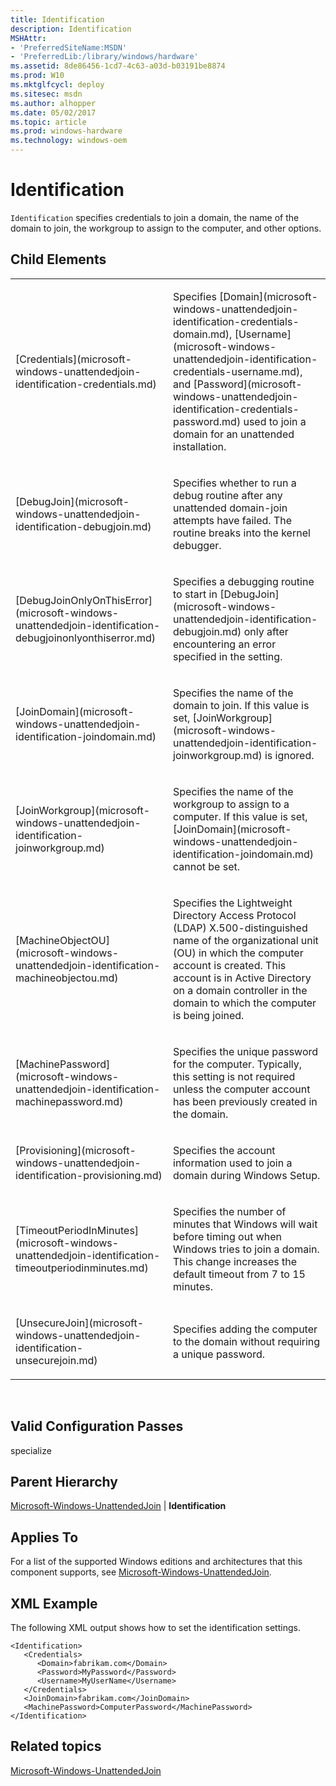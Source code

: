 ```yaml
---
title: Identification
description: Identification
MSHAttr:
- 'PreferredSiteName:MSDN'
- 'PreferredLib:/library/windows/hardware'
ms.assetid: 8de86456-1cd7-4c63-a03d-b03191be8874
ms.prod: W10
ms.mktglfcycl: deploy
ms.sitesec: msdn
ms.author: alhopper
ms.date: 05/02/2017
ms.topic: article
ms.prod: windows-hardware
ms.technology: windows-oem
---
```


# Identification


`Identification` specifies credentials to join a domain, the name of the domain to join, the workgroup to assign to the computer, and other options.

## Child Elements


<table>
<colgroup>
<col width="50%" />
<col width="50%" />
</colgroup>
<tbody>
<tr class="odd">
<td><p>[Credentials](microsoft-windows-unattendedjoin-identification-credentials.md)</p></td>
<td><p>Specifies [Domain](microsoft-windows-unattendedjoin-identification-credentials-domain.md), [Username](microsoft-windows-unattendedjoin-identification-credentials-username.md), and [Password](microsoft-windows-unattendedjoin-identification-credentials-password.md) used to join a domain for an unattended installation.</p></td>
</tr>
<tr class="even">
<td><p>[DebugJoin](microsoft-windows-unattendedjoin-identification-debugjoin.md)</p></td>
<td><p>Specifies whether to run a debug routine after any unattended domain-join attempts have failed. The routine breaks into the kernel debugger.</p></td>
</tr>
<tr class="odd">
<td><p>[DebugJoinOnlyOnThisError](microsoft-windows-unattendedjoin-identification-debugjoinonlyonthiserror.md)</p></td>
<td><p>Specifies a debugging routine to start in [DebugJoin](microsoft-windows-unattendedjoin-identification-debugjoin.md) only after encountering an error specified in the setting.</p></td>
</tr>
<tr class="even">
<td><p>[JoinDomain](microsoft-windows-unattendedjoin-identification-joindomain.md)</p></td>
<td><p>Specifies the name of the domain to join. If this value is set, [JoinWorkgroup](microsoft-windows-unattendedjoin-identification-joinworkgroup.md) is ignored.</p></td>
</tr>
<tr class="odd">
<td><p>[JoinWorkgroup](microsoft-windows-unattendedjoin-identification-joinworkgroup.md)</p></td>
<td><p>Specifies the name of the workgroup to assign to a computer. If this value is set, [JoinDomain](microsoft-windows-unattendedjoin-identification-joindomain.md) cannot be set.</p></td>
</tr>
<tr class="even">
<td><p>[MachineObjectOU](microsoft-windows-unattendedjoin-identification-machineobjectou.md)</p></td>
<td><p>Specifies the Lightweight Directory Access Protocol (LDAP) X.500-distinguished name of the organizational unit (OU) in which the computer account is created. This account is in Active Directory on a domain controller in the domain to which the computer is being joined.</p></td>
</tr>
<tr class="odd">
<td><p>[MachinePassword](microsoft-windows-unattendedjoin-identification-machinepassword.md)</p></td>
<td><p>Specifies the unique password for the computer. Typically, this setting is not required unless the computer account has been previously created in the domain.</p></td>
</tr>
<tr class="even">
<td><p>[Provisioning](microsoft-windows-unattendedjoin-identification-provisioning.md)</p></td>
<td><p>Specifies the account information used to join a domain during Windows Setup.</p></td>
</tr>
<tr class="odd">
<td><p>[TimeoutPeriodInMinutes](microsoft-windows-unattendedjoin-identification-timeoutperiodinminutes.md)</p></td>
<td><p>Specifies the number of minutes that Windows will wait before timing out when Windows tries to join a domain. This change increases the default timeout from 7 to 15 minutes.</p></td>
</tr>
<tr class="even">
<td><p>[UnsecureJoin](microsoft-windows-unattendedjoin-identification-unsecurejoin.md)</p></td>
<td><p>Specifies adding the computer to the domain without requiring a unique password.</p></td>
</tr>
</tbody>
</table>

 

## Valid Configuration Passes


specialize

## Parent Hierarchy


[Microsoft-Windows-UnattendedJoin](microsoft-windows-unattendedjoin.md) | **Identification**

## Applies To


For a list of the supported Windows editions and architectures that this component supports, see [Microsoft-Windows-UnattendedJoin](microsoft-windows-unattendedjoin.md).

## XML Example


The following XML output shows how to set the identification settings.

``` syntax
<Identification>
   <Credentials>
      <Domain>fabrikam.com</Domain>
      <Password>MyPassword</Password>
      <Username>MyUserName</Username>
   </Credentials>
   <JoinDomain>fabrikam.com</JoinDomain>
   <MachinePassword>ComputerPassword</MachinePassword>
</Identification>
```

## Related topics


[Microsoft-Windows-UnattendedJoin](microsoft-windows-unattendedjoin.md)

 

 







